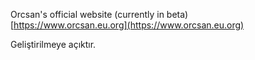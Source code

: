 Orcsan's official website (currently in beta)<br>[https://www.orcsan.eu.org](https://www.orcsan.eu.org)

Geliştirilmeye açıktır.
